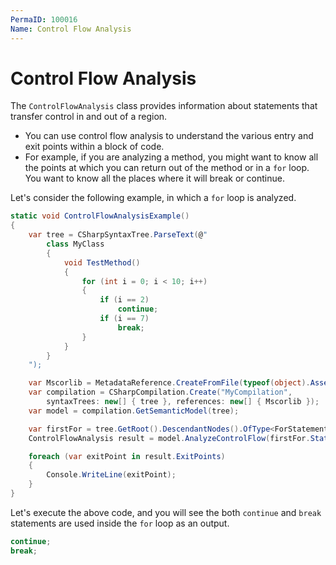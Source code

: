 ```yaml
---
PermaID: 100016
Name: Control Flow Analysis
---
```


# Control Flow Analysis

The `ControlFlowAnalysis` class provides information about statements that transfer control in and out of a region. 

 - You can use control flow analysis to understand the various entry and exit points within a block of code. 
 - For example, if you are analyzing a method, you might want to know all the points at which you can return out of the method or in a `for` loop. You want to know all the places where it will break or continue.

Let's consider the following example, in which a `for` loop is analyzed.

```csharp
static void ControlFlowAnalysisExample()
{
    var tree = CSharpSyntaxTree.ParseText(@"
        class MyClass
        {
            void TestMethod()
            {
                for (int i = 0; i < 10; i++)
                {
                    if (i == 2)
                        continue;
                    if (i == 7)
                        break;
                }
            }
        }
    ");

    var Mscorlib = MetadataReference.CreateFromFile(typeof(object).Assembly.Location);
    var compilation = CSharpCompilation.Create("MyCompilation",
        syntaxTrees: new[] { tree }, references: new[] { Mscorlib });
    var model = compilation.GetSemanticModel(tree);

    var firstFor = tree.GetRoot().DescendantNodes().OfType<ForStatementSyntax>().Single();
    ControlFlowAnalysis result = model.AnalyzeControlFlow(firstFor.Statement);

    foreach (var exitPoint in result.ExitPoints)
    {
        Console.WriteLine(exitPoint);
    }
}
```

Let's execute the above code, and you will see the both `continue` and `break` statements are used inside the `for` loop as an output.

```csharp
continue;
break;
```
